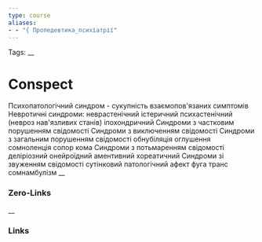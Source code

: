 ```yaml
---
type: course
aliases: 
- - "{ Пропедевтика_психіатрії"
---
```

Tags: 
__
# Conspect

Психопатологічний синдром - сукупність взаємопов'язаних симптомів
	Невротичні синдроми:
		неврастенічний
		істеричний
		психастенічний (невроз нав'язливих станів)
		іпохондричний
	Синдроми з частковим порушенням свідомості
	Синдроми з виключенням свідомості
		Синдроми з загальним порушенням свідомості 
			обнубіляція
			оглушення
			сомноленція
			сопор
			кома
		Синдроми з потьмаренням свідомості
			деліріозний
			онейроїдний
			аментивний
			хореатичний
		Синдроми зі звуженням свідомості
			сутінковий
			патологічний афект
			фуга
			транс
			сомнамбулізм
__
### Zero-Links

__
### Links
